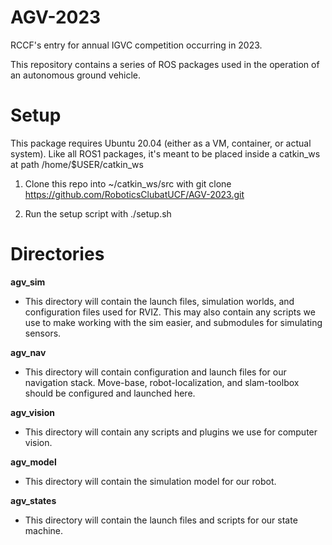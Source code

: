# AGV-2023
RCCF's entry for annual IGVC competition occurring in 2023.

This repository contains a series of ROS packages used in the operation of an autonomous ground vehicle.

# Setup 
This package requires Ubuntu 20.04 (either as a VM, container, or actual system). Like all ROS1 packages, it's meant to be placed inside a catkin_ws at path /home/$USER/catkin_ws

1. Clone this repo into ~/catkin_ws/src with 
	git clone https://github.com/RoboticsClubatUCF/AGV-2023.git 

2. Run the setup script with 
	./setup.sh



# Directories

**agv_sim**
- This directory will contain the launch files, simulation worlds, and configuration files used for RVIZ. This may also contain any scripts we use to make working with the sim easier, and submodules for simulating sensors. 

**agv_nav**
- This directory will contain configuration and launch files for our navigation stack. Move-base, robot-localization, and slam-toolbox should be configured and launched here. 

**agv_vision**
- This directory will contain any scripts and plugins we use for computer vision.

**agv_model**
- This directory will contain the simulation model for our robot.

**agv_states**
- This directory will contain the launch files and scripts for our state machine.
	 
